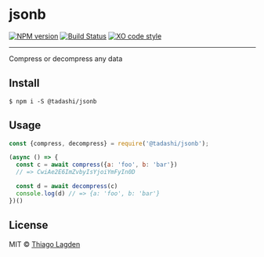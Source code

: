 # jsonb

[![NPM version][npm-img]][npm]
[![Build Status][ci-img]][ci]
[![XO code style][xo-img]][xo]


[npm-img]:         https://img.shields.io/npm/v/@tadashi/jsonb.svg
[npm]:             https://www.npmjs.com/package/@tadashi/jsonb
[ci-img]:          https://travis-ci.org/lagden/jsonb.svg
[ci]:              https://travis-ci.org/lagden/jsonb
[xo-img]:          https://img.shields.io/badge/code_style-XO-5ed9c7.svg
[xo]:              https://github.com/sindresorhus/xo

-----

Compress or decompress any data

## Install

```
$ npm i -S @tadashi/jsonb
```


## Usage

```js
const {compress, decompress} = require('@tadashi/jsonb');

(async () => {
  const c = await compress({a: 'foo', b: 'bar'})
  // => CwiAe2E6ImZvbyIsYjoiYmFyIn0D

  const d = await decompress(c)
  console.log(d) // => {a: 'foo', b: 'bar'}
})()
```


## License

MIT © [Thiago Lagden](http://lagden.in)
